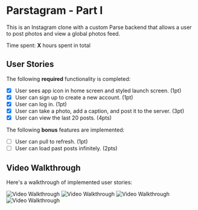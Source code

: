 # Parstagram - Part I

This is an Instagram clone with a custom Parse backend that allows a user to post photos and view a global photos feed.

Time spent: **X** hours spent in total

## User Stories

The following **required** functionality is completed:

- [x] User sees app icon in home screen and styled launch screen. (1pt)
- [x] User can sign up to create a new account. (1pt)
- [x] User can log in. (1pt)
- [x] User can take a photo, add a caption, and post it to the server. (3pt)
- [x] User can view the last 20 posts. (4pts)

The following **bonus** features are implemented:

- [ ] User can pull to refresh. (1pt)
- [ ] User can load past posts infinitely. (2pts)

## Video Walkthrough

Here's a walkthrough of implemented user stories:

<img src='http://g.recordit.co/US0AJmPUdB.gif' title='Video Walkthrough' width='' alt='Video Walkthrough' />
<img src='http://g.recordit.co/xwqfTXpG4Q.gif' title='Video Walkthrough' width='' alt='Video Walkthrough' />
<img src='http://g.recordit.co/xroAgAauBE.gif' title='Video Walkthrough' width='' alt='Video Walkthrough' />
<img src='http://g.recordit.co/QHzgG7afm7.gif' title='Video Walkthrough' width='' alt='Video Walkthrough' />
